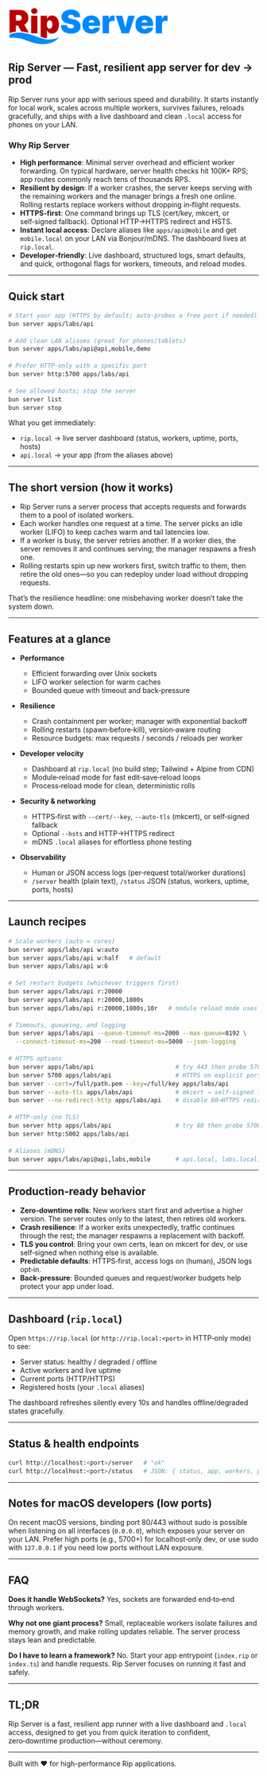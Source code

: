 <img src="assets/logo.png" alt="Rip" height="75" />

## Rip Server — Fast, resilient app server for dev → prod

Rip Server runs your app with serious speed and durability. It starts instantly for local work, scales across multiple workers, survives failures, reloads gracefully, and ships with a live dashboard and clean `.local` access for phones on your LAN.

### Why Rip Server
- **High performance**: Minimal server overhead and efficient worker forwarding. On typical hardware, server health checks hit 100K+ RPS; app routes commonly reach tens of thousands RPS.
- **Resilient by design**: If a worker crashes, the server keeps serving with the remaining workers and the manager brings a fresh one online. Rolling restarts replace workers without dropping in‑flight requests.
- **HTTPS‑first**: One command brings up TLS (cert/key, mkcert, or self‑signed fallback). Optional HTTP→HTTPS redirect and HSTS.
- **Instant local access**: Declare aliases like `apps/api@mobile` and get `mobile.local` on your LAN via Bonjour/mDNS. The dashboard lives at `rip.local`.
- **Developer‑friendly**: Live dashboard, structured logs, smart defaults, and quick, orthogonal flags for workers, timeouts, and reload modes.

---

## Quick start

```bash
# Start your app (HTTPS by default; auto‑probes a free port if needed)
bun server apps/labs/api

# Add clean LAN aliases (great for phones/tablets)
bun server apps/labs/api@api,mobile,demo

# Prefer HTTP-only with a specific port
bun server http:5700 apps/labs/api

# See allowed hosts; stop the server
bun server list
bun server stop
```

What you get immediately:
- `rip.local` → live server dashboard (status, workers, uptime, ports, hosts)
- `api.local` → your app (from the aliases above)

---

## The short version (how it works)

- Rip Server runs a server process that accepts requests and forwards them to a pool of isolated workers.
- Each worker handles one request at a time. The server picks an idle worker (LIFO) to keep caches warm and tail latencies low.
- If a worker is busy, the server retries another. If a worker dies, the server removes it and continues serving; the manager respawns a fresh one.
- Rolling restarts spin up new workers first, switch traffic to them, then retire the old ones—so you can redeploy under load without dropping requests.

That’s the resilience headline: one misbehaving worker doesn’t take the system down.

---

## Features at a glance

- **Performance**
  - Efficient forwarding over Unix sockets
  - LIFO worker selection for warm caches
  - Bounded queue with timeout and back‑pressure

- **Resilience**
  - Crash containment per worker; manager with exponential backoff
  - Rolling restarts (spawn‑before‑kill), version‑aware routing
  - Resource budgets: max requests / seconds / reloads per worker

- **Developer velocity**
  - Dashboard at `rip.local` (no build step; Tailwind + Alpine from CDN)
  - Module‑reload mode for fast edit‑save‑reload loops
  - Process‑reload mode for clean, deterministic rolls

- **Security & networking**
  - HTTPS‑first with `--cert/--key`, `--auto-tls` (mkcert), or self‑signed fallback
  - Optional `--hsts` and HTTP→HTTPS redirect
  - mDNS `.local` aliases for effortless phone testing

- **Observability**
  - Human or JSON access logs (per‑request total/worker durations)
  - `/server` health (plain text), `/status` JSON (status, workers, uptime, ports, hosts)

---

## Launch recipes

```bash
# Scale workers (auto = cores)
bun server apps/labs/api w:auto
bun server apps/labs/api w:half   # default
bun server apps/labs/api w:6

# Set restart budgets (whichever triggers first)
bun server apps/labs/api r:20000
bun server apps/labs/api r:20000,1800s
bun server apps/labs/api r:20000,1800s,10r   # module reload mode uses reload budget

# Timeouts, queueing, and logging
bun server apps/labs/api --queue-timeout-ms=2000 --max-queue=8192 \
  --connect-timeout-ms=200 --read-timeout-ms=5000 --json-logging

# HTTPS options
bun server apps/labs/api                       # try 443 then probe 5700+
bun server 5700 apps/labs/api                  # HTTPS on explicit port
bun server --cert=/full/path.pem --key=/full/key apps/labs/api
bun server --auto-tls apps/labs/api            # mkcert → self‑signed fallback
bun server --no-redirect-http apps/labs/api    # disable 80→HTTPS redirect

# HTTP-only (no TLS)
bun server http apps/labs/api                  # try 80 then probe 5700+
bun server http:5002 apps/labs/api

# Aliases (mDNS)
bun server apps/labs/api@api,labs,mobile       # api.local, labs.local, mobile.local
```

---

## Production‑ready behavior

- **Zero‑downtime rolls**: New workers start first and advertise a higher version. The server routes only to the latest, then retires old workers.
- **Crash resilience**: If a worker exits unexpectedly, traffic continues through the rest; the manager respawns a replacement with backoff.
- **TLS you control**: Bring your own certs, lean on mkcert for dev, or use self‑signed when nothing else is available.
- **Predictable defaults**: HTTPS‑first, access logs on (human), JSON logs opt‑in.
- **Back‑pressure**: Bounded queues and request/worker budgets help protect your app under load.

---

## Dashboard (`rip.local`)

Open `https://rip.local` (or `http://rip.local:<port>` in HTTP‑only mode) to see:

- Server status: healthy / degraded / offline
- Active workers and live uptime
- Current ports (HTTP/HTTPS)
- Registered hosts (your `.local` aliases)

The dashboard refreshes silently every 10s and handles offline/degraded states gracefully.

---

## Status & health endpoints

```bash
curl http://localhost:<port>/server   # "ok"
curl http://localhost:<port>/status   # JSON: { status, app, workers, ports, uptime, hosts }
```

---

## Notes for macOS developers (low ports)

On recent macOS versions, binding port 80/443 without sudo is possible when listening on all interfaces (`0.0.0.0`), which exposes your server on your LAN. Prefer high ports (e.g., 5700+) for localhost‑only dev, or use sudo with `127.0.0.1` if you need low ports without LAN exposure.

---

## FAQ

**Does it handle WebSockets?** Yes, sockets are forwarded end‑to‑end through workers.

**Why not one giant process?** Small, replaceable workers isolate failures and memory growth, and make rolling updates reliable. The server process stays lean and predictable.

**Do I have to learn a framework?** No. Start your app entrypoint (`index.rip` or `index.ts`) and handle requests. Rip Server focuses on running it fast and safely.

---

## TL;DR

Rip Server is a fast, resilient app runner with a live dashboard and `.local` access, designed to get you from quick iteration to confident, zero‑downtime production—without ceremony.

---

Built with ❤️ for high-performance Rip applications.
